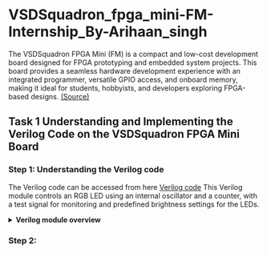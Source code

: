# VSDSquadron_fpga_mini-FM-Internship_By-Arihaan_singh
The VSDSquadron FPGA Mini (FM) is a compact and low-cost development board designed for FPGA prototyping and embedded system projects. This board provides a seamless hardware development experience with an integrated programmer, versatile GPIO access, and onboard memory, making it ideal for students, hobbyists, and developers exploring FPGA-based designs. [(Source)](https://www.vlsisystemdesign.com/vsdsquadronfm/)
## Task 1 Understanding and Implementing the Verilog Code on the VSDSquadron FPGA Mini Board
### Step 1: Understanding the Verilog code
The Verilog code can be accessed from here [Verilog code](https://github.com/Arihaansingh/VSDSquadron_fpga_mini-FM-Internship_By-Arihaan_singh/blob/main/VSDFM_top_module.v) This Verilog module controls an RGB LED using an internal oscillator and a counter, with a test signal for monitoring and predefined brightness settings for the LEDs.

<details>
  <summary><STRONG> Verilog module overview</STRONG></summary>

### Port Analysis:

```verilog
module top (
    // outputs
    output wire led_red,   // Red
    output wire led_blue,  // Blue
    output wire led_green, // Green
    input wire hw_clk,     // Hardware Oscillator, not the internal oscillator
    output wire testwire
);
```
**This is the first part of the code which tells about the ports:**

`led_red`, `led_blue`, `led_green` **(Outputs):** These ports are intended to control the red, blue, and green components of an RGB LED, respectively. By driving these outputs high or low, the module can manipulate the color and intensity of the LED.

`hw_clk` **(Input):** This is the hardware oscillator clock input. Although the module utilizes an internal oscillator `(int_osc)` for its operations, it has the clock signal which drives the module signals.

`testwire` **(Output):** This port is connected to the 5 bit of the `frequency_counter_i` register `(frequency_counter_i[5])`. It serves as a test signal, potentially useful for debugging or monitoring the internal state of the frequency counter.

### Internal Component Analysis
The module consists of three main internal components, each serving a distinct function:

#### 1. Internal Oscillator (SB_HFOSC)
The internal oscillator generates a stable clock signal required for timing operations. It is configured with a clock division value of `0b10`, which corresponds to binary 2.

**Power and Enable Signals:**

`CLKHFPU = 1'b1`: Powers up the oscillator.
`CLKHFEN = 1'b1`: Enables the oscillator.

**Output Signal:**

`CLKHF`: This is the oscillator's output, connected to the internal signal `int_osc`, which drives the frequency counter and other timing-dependent operations.
#### 2. Frequency Counter Logic
This module includes a **28-bit counter**, named `frequency_counter_i`, which increments on every rising edge of `int_osc`.

**Functionality:**
- The counter continuously increases its value, providing a timing reference within the module.
- Bit 5 of this counter is specifically connected to `testwire`, allowing external monitoring of the frequency.
- This setup helps verify the oscillator's operation and timing accuracy.

#### 3. RGB LED Driver (SB_RGBA_DRV)
The module includes an RGB LED driver that controls the brightness and color of the LED.

**Configuration and Control:**

- `RGBLEDEN = 1'b1`: Enables the LED operation.
- `CURREN = 1'b1`: Enables current control for LED brightness.

**Color Output Settings:**

- **Red LED** (`RGB0`)**:** Set to minimum brightness (RGB0PWM = 1'b0).

- **Green LED** (`RGB1`)**:** Set to minimum brightness (RGB1PWM = 1'b0).

- **Blue LED** (`RGB2`)**:** Set to maximum brightness (RGB2PWM = 1'b1).

**Current Settings:**

- Each LED is configured with minimal current (`0b000001`) to optimize power consumption.

### Purpose 
This Verilog module is designed to control an RGB LED while also handling internal timing functions. It includes a stable built-in clock and ensures smooth LED operation. Additionally, it features a test signal that allows monitoring of system behavior. The module is ideal for embedded applications that require precise LED control without relying on external timing components.

### Description of internal logic and oscillator
The module generates its own clock signal using a **high-frequency oscillator** (`SB_HFOSC`). This oscillator serves as the timing source for the entire system. A **28-bit counter** is connected to the oscillator’s output, which helps keep track of time and internal processes.

To assist with debugging and monitoring, **bit 5** of this counter is linked to the `testwire` output. This connection allows external systems to observe and verify the clock’s operation.

### Functionality of the RGB LED driver and its relationship to the outputs
The **RGB LED driver** (`SB_RGBA_DRV`) is responsible for managing the brightness and color of the LED. It operates with the following settings:

- Uses a **current-controlled** output to regulate brightness efficiently.
- Each LED color (Red, Green, Blue) is controlled via **Pulse Width Modulation (PWM)**.
- **Predefined brightness levels:**
            - **Blue LED** is set to **maximum brightness** (`RGB2PWM = 1'b1`).
            - **Red and Green LEDs** are set to **minimum brightness** (`RGB0PWM = 1'b0`, `RGB1PWM = 1'b0`).

In short, **This Verilog module controls an RGB LED using an internal oscillator and a frequency counter while providing a test signal for monitoring.**
</details>

### Step 2: 
